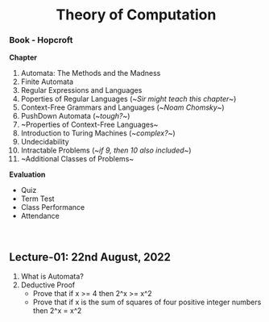 <h1 align="center">Theory of Computation</h1>

### Book - Hopcroft

**Chapter**
  1. Automata: The Methods and the Madness
  2. Finite Automata
  3. Regular Expressions and Languages
  4. Poperties of Regular Languages (~*Sir might teach this chapter*~)
  5. Context-Free Grammars and Languages (~*Noam Chomsky*~)
  6. PushDown Automata (~*tough?*~)
  7. ~Properties of Context-Free Languages~
  8. Introduction to Turing Machines (~*complex?*~)
  9. Undecidability
  10. Intractable Problems (~*if 9, then 10 also included*~)
  11. ~Additional Classes of Problems~

**Evaluation**
- Quiz
- Term Test
- Class Performance
- Attendance

<br>

## Lecture-01: 22nd August, 2022

1. What is Automata?
2. Deductive Proof
    - Prove that if x >= 4 then 2^x >= x^2
    - Prove that if x is the sum of squares of four positive integer numbers then 2^x = x^2

<br>
<br>
